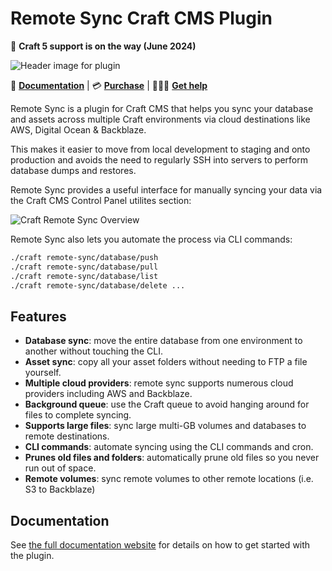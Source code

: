 # Remote Sync Craft CMS Plugin

🚨 **Craft 5 support is on the way (June 2024)**

![Header image for plugin](https://craft-plugins-cdn.timmyomahony.com/website/remote-sync/remote-sync-plugin-header.png)

📓 [**Documentation**](https://craft-plugins.timmyomahony.com/remote-sync?utm_source=github&utm_campaign=documentation-launch) | 💳 [**Purchase**](https://plugins.craftcms.com/remote-sync?craft4) | 🤷🏻‍♂️ [**Get help**](https://craft-plugins.timmyomahony.com/remote-sync/docs/get-help)

Remote Sync is a plugin for Craft CMS that helps you sync your database and assets across multiple Craft environments via cloud destinations like AWS, Digital Ocean & Backblaze.

This makes it easier to move from local development to staging and onto production and avoids the need to regularly SSH into servers to perform database dumps and restores.

Remote Sync provides a useful interface for manually syncing your data via the Craft CMS Control Panel utilites section:

![Craft Remote Sync Overview](https://craft-plugins-cdn.timmyomahony.com/website/remote-sync/CleanShot%202023-10-27%20at%2012.48.57@2x.png)

Remote Sync also lets you automate the process via CLI commands:

```sh
./craft remote-sync/database/push
./craft remote-sync/database/pull
./craft remote-sync/database/list
./craft remote-sync/database/delete ...
```

## Features

- **Database sync**: move the entire database from one environment to another without touching the CLI.
- **Asset sync**: copy all your asset folders without needing to FTP a file yourself.
- **Multiple cloud providers**: remote sync supports numerous cloud providers including AWS and Backblaze.
- **Background queue**: use the Craft queue to avoid hanging around for files to complete syncing.
- **Supports large files**: sync large multi-GB volumes and databases to remote destinations.
- **CLI commands**: automate syncing using the CLI commands and cron.
- **Prunes old files and folders**: automatically prune old files so you never run out of space.
- **Remote volumes**: sync remote volumes to other remote locations (i.e. S3 to Backblaze)

## Documentation

See [the full documentation website](https://craft-plugins.timmyomahony.com/remote-sync) for details on how to get started with the plugin.
